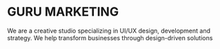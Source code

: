# GURU MARKETING

 We are a creative studio specializing in UI/UX design, development and strategy. We help transform businesses through design-driven solutions